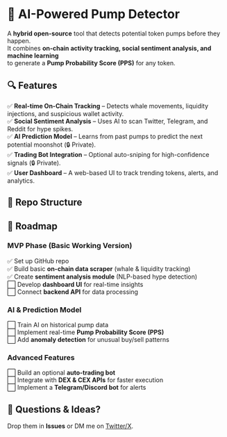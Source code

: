 # 🚀 AI-Powered Pump Detector

A **hybrid open-source** tool that detects potential token pumps before they happen.  
It combines **on-chain activity tracking, social sentiment analysis, and machine learning**  
to generate a **Pump Probability Score (PPS)** for any token.  

## 🔍 Features  
✅ **Real-time On-Chain Tracking** – Detects whale movements, liquidity injections, and suspicious wallet activity.  
✅ **Social Sentiment Analysis** – Uses AI to scan Twitter, Telegram, and Reddit for hype spikes.  
✅ **AI Prediction Model** – Learns from past pumps to predict the next potential moonshot (🔒 Private).  
✅ **Trading Bot Integration** – Optional auto-sniping for high-confidence signals (🔒 Private).  
✅ **User Dashboard** – A web-based UI to track trending tokens, alerts, and analytics.  

## 📂 Repo Structure  

## 📅 Roadmap  
### MVP Phase (Basic Working Version)  
✅ Set up GitHub repo  
✅ Build basic **on-chain data scraper** (whale & liquidity tracking)  
✅ Create **sentiment analysis module** (NLP-based hype detection)  
⬜ Develop **dashboard UI** for real-time insights  
⬜ Connect **backend API** for data processing  

### AI & Prediction Model  
⬜ Train AI on historical pump data  
⬜ Implement real-time **Pump Probability Score (PPS)**  
⬜ Add **anomaly detection** for unusual buy/sell patterns  

### Advanced Features  
⬜ Build an optional **auto-trading bot**  
⬜ Integrate with **DEX & CEX APIs** for faster execution  
⬜ Implement a **Telegram/Discord bot** for alerts  

## 📢 Questions & Ideas?  
Drop them in **Issues** or DM me on [Twitter/X](https://twitter.com/33_rnn).  

